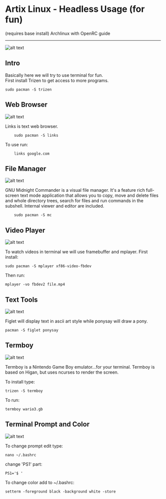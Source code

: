 # Artix Linux - Headless Usage (for fun)

(requires base install) Archlinux with OpenRC guide 

---

![alt text](https://github.com/damir-sijakovic/artix/blob/master/files/terminal_login.png)

## Intro

Basically here we will try to use terminal for fun.  
First install Trizen to get access to more programs.

    sudo pacman -S trizen    

## Web Browser

![alt text](https://github.com/damir-sijakovic/artix/blob/master/files/links.png)

Links is text web browser.  

        sudo pacman -S links
           
To use run:

        links google.com
                
## File Manager

![alt text](https://github.com/damir-sijakovic/artix/blob/master/files/mc.png)

GNU Midnight Commander is a visual file manager.
It's a feature rich full-screen text mode application that allows you 
to copy, move and delete files and whole directory trees, search for
files and run commands in the subshell. Internal viewer and editor are included. 

        sudo pacman -S mc   
        
        
## Video Player

![alt text](https://github.com/damir-sijakovic/artix/blob/master/files/mplayer.png)
        
To watch videos in terminal we will use framebuffer and mplayer. 
First install:

    sudo pacman -S mplayer xf86-video-fbdev   
        
Then run:        
        
    mplayer -vo fbdev2 file.mp4   
        

## Text Tools

![alt text](https://github.com/damir-sijakovic/artix/blob/master/files/texttools.png)

Figlet will display text in ascii art style while ponysay will draw a pony.

    pacman -S figlet ponysay
    
    
## Termboy

![alt text](https://github.com/damir-sijakovic/artix/blob/master/files/termboy.png)

Termboy is a Nintendo Game Boy emulator...for your terminal.
Termboy is based on Higan, but uses ncurses to render the screen.
    
To install type:

    trizen -S termboy

To run:

    termboy wario3.gb
 
 ## Terminal Prompt and Color
 
![alt text](https://github.com/damir-sijakovic/artix/blob/master/files/termcolor.png)

To change prompt edit type:

    nano ~/.bashrc

change 'PS1' part:

    PS1='$ '
    
To change color add to ~/.bashrc: 

    setterm -foreground black -background white -store 
 
           
